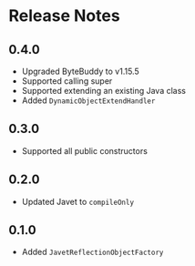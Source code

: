 # Release Notes

## 0.4.0

* Upgraded ByteBuddy to v1.15.5
* Supported calling super
* Supported extending an existing Java class
* Added ``DynamicObjectExtendHandler``

## 0.3.0

* Supported all public constructors

## 0.2.0

* Updated Javet to `compileOnly`

## 0.1.0

* Added `JavetReflectionObjectFactory`
